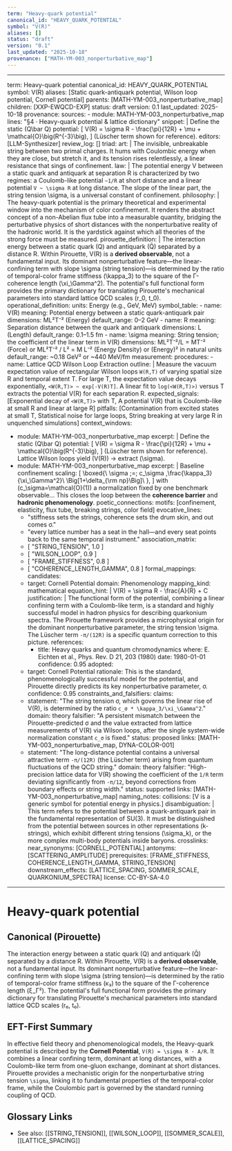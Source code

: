 ```yaml
---
term: "Heavy-quark potential"
canonical_id: "HEAVY_QUARK_POTENTIAL"
symbol: "V(R)"
aliases: []
status: "draft"
version: "0.1"
last_updated: "2025-10-18"
provenance: ["MATH-YM-003_nonperturbative_map"]
---
```


---
term: Heavy-quark potential
canonical_id: HEAVY_QUARK_POTENTIAL
symbol: V(R)
aliases: [Static quark-antiquark potential, Wilson loop potential, Cornell potential]
parents: [MATH-YM-003_nonperturbative_map]
children: [XXP-EWQCD-EXP]
status: draft
version: 0.1
last_updated: 2025-10-18
provenance:
  sources:
    - module: MATH-YM-003_nonperturbative_map
      lines: "§4 · Heavy-quark potential & lattice dictionary"
      snippet: |
        Define the static (Q\bar Q) potential:
        [
        V(R) = \sigma R - \frac{\pi}{12R} + \mu + \mathcal{O}\big(R^{-3}\big),
        ]
        (Lüscher term shown for reference).
  editors: [LLM-Synthesizer]
  review_log: []
triad:
  art: |
    The invisible, unbreakable string between two primal charges. It hums with Coulombic energy when they are close, but stretch it, and its tension rises relentlessly, a linear resistance that sings of confinement.
  law: |
    The potential energy V between a static quark and antiquark at separation R is characterized by two regimes: a Coulomb-like potential `~1/R` at short distance and a linear potential `V ~ \sigma R` at long distance. The slope of the linear part, the string tension \sigma, is a universal constant of confinement.
  philosophy: |
    The heavy-quark potential is the primary theoretical and experimental window into the mechanism of color confinement. It renders the abstract concept of a non-Abelian flux tube into a measurable quantity, bridging the perturbative physics of short distances with the nonperturbative reality of the hadronic world. It is the yardstick against which all theories of the strong force must be measured.
pirouette_definition: |
  The interaction energy between a static quark (Q) and antiquark (Q̄) separated by a distance R. Within Pirouette, V(R) is a **derived observable**, not a fundamental input. Its dominant nonperturbative feature—the linear-confining term with slope \sigma (string tension)—is determined by the ratio of temporal-color frame stiffness (\kappa_3) to the square of the Γ-coherence length (\xi_\Gamma^2). The potential's full functional form provides the primary dictionary for translating Pirouette's mechanical parameters into standard lattice QCD scales (r_0, t_0).
operational_definition:
  units: Energy (e.g., GeV, MeV)
  symbol_table:
    - name: V(R)
      meaning: Potential energy between a static quark-antiquark pair
      dimensions: ML²T⁻² (Energy)
      default_range: 0–2 GeV
    - name: R
      meaning: Separation distance between the quark and antiquark
      dimensions: L (Length)
      default_range: 0.1–1.5 fm
    - name: \sigma
      meaning: String tension; the coefficient of the linear term in V(R)
      dimensions: ML²T⁻²/L = MT⁻² (Force) or ML²T⁻² / L² = M L⁻² (Energy Density) or (Energy)² in natural units
      default_range: ~0.18 GeV² or ~440 MeV/fm
  measurement:
    procedures:
      - name: Lattice QCD Wilson Loop Extraction
        outline: |
          Measure the vacuum expectation value of rectangular Wilson loops `W(R,T)` of varying spatial size R and temporal extent T. For large T, the expectation value decays exponentially, `<W(R,T)> ~ exp[-V(R)T]`. A linear fit to `log(<W(R,T)>)` versus T extracts the potential V(R) for each separation R.
        expected_signals: [Exponential decay of `<W(R,T)>` with T, A potential V(R) that is Coulomb-like at small R and linear at large R]
        pitfalls: [Contamination from excited states at small T, Statistical noise for large loops, String breaking at very large R in unquenched simulations]
context_windows:
  - module: MATH-YM-003_nonperturbative_map
    excerpt: |
      Define the static (Q\bar Q) potential:
      [
      V(R) = \sigma R - \frac{\pi}{12R} + \mu + \mathcal{O}\big(R^{-3}\big),
      ]
      (Lüscher term shown for reference). Lattice Wilson loops yield (V(R)) → extract (\sigma).
  - module: MATH-YM-003_nonperturbative_map
    excerpt: |
      Baseline confinement scaling:
      [
      \boxed{\ \sigma ;=; c_\sigma ,\frac{\kappa_3}{\xi_\Gamma^2}\ \Big[1+\delta_{\rm np}\Big]\ },
      ]
      with (c_\sigma=\mathcal{O}(1)) a normalization fixed by one benchmark observable... This closes the loop between the **coherence barrier** and **hadronic phenomenology**.
poetic_connections:
  motifs: [confinement, elasticity, flux tube, breaking strings, color field]
  evocative_lines:
    - "stiffness sets the strings, coherence sets the drum skin, and out comes σ."
    - "every lattice number has a seat in the hall—and every seat points back to the same temporal instrument."
  association_matrix:
    - [ "STRING_TENSION", 1.0 ]
    - [ "WILSON_LOOP", 0.9 ]
    - [ "FRAME_STIFFNESS", 0.8 ]
    - [ "COHERENCE_LENGTH_GAMMA", 0.8 ]
formal_mappings:
  candidates:
    - target: Cornell Potential
      domain: Phenomenology
      mapping_kind: mathematical
      equation_hint: |
        V(R) = \sigma R - \frac{A}{R} + C
      justification: |
        The functional form of the potential, combining a linear confining term with a Coulomb-like term, is a standard and highly successful model in hadron physics for describing quarkonium spectra. The Pirouette framework provides a microphysical origin for the dominant nonperturbative parameter, the string tension \sigma. The Lüscher term `-π/(12R)` is a specific quantum correction to this picture.
      references:
        - title: Heavy quarks and quantum chromodynamics
          where: E. Eichten et al., Phys. Rev. D 21, 203 (1980)
          date: 1980-01-01
      confidence: 0.95
  adopted:
    - target: Cornell Potential
      rationale: This is the standard, phenomenologically successful model for the potential, and Pirouette directly predicts its key nonperturbative parameter, σ.
      confidence: 0.95
constraints_and_falsifiers:
  claims:
    - statement: "The string tension σ, which governs the linear rise of V(R), is determined by the ratio `c_σ * \kappa_3/\xi_\Gamma^2`."
      domain: theory
      falsifier: "A persistent mismatch between the Pirouette-predicted σ and the value extracted from lattice measurements of V(R) via Wilson loops, after the single system-wide normalization constant `c_σ` is fixed."
      status: proposed
      links: [MATH-YM-003_nonperturbative_map, DYNA-COLOR-001]
    - statement: "The long-distance potential contains a universal attractive term `-π/(12R)` (the Lüscher term) arising from quantum fluctuations of the QCD string."
      domain: theory
      falsifier: "High-precision lattice data for V(R) showing the coefficient of the `1/R` term deviating significantly from `-π/12`, beyond corrections from boundary effects or string width."
      status: supported
      links: [MATH-YM-003_nonperturbative_map]
naming_notes:
  collisions: [V is a generic symbol for potential energy in physics.]
  disambiguation: |
    This term refers to the potential between a quark-antiquark pair in the fundamental representation of SU(3). It must be distinguished from the potential between sources in other representations (k-strings), which exhibit different string tensions (\sigma_k), or the more complex multi-body potentials inside baryons.
crosslinks:
  near_synonyms: [CORNELL_POTENTIAL]
  antonyms: [SCATTERING_AMPLITUDE]
  prerequisites: [FRAME_STIFFNESS, COHERENCE_LENGTH_GAMMA, STRING_TENSION]
  downstream_effects: [LATTICE_SPACING, SOMMER_SCALE, QUARKONIUM_SPECTRA]
license: CC-BY-SA-4.0
---

# Heavy-quark potential

## Canonical (Pirouette)
The interaction energy between a static quark (Q) and antiquark (Q̄) separated by a distance R. Within Pirouette, V(R) is a **derived observable**, not a fundamental input. Its dominant nonperturbative feature—the linear-confining term with slope \sigma (string tension)—is determined by the ratio of temporal-color frame stiffness (κ₃) to the square of the Γ-coherence length (ξ_Γ²). The potential's full functional form provides the primary dictionary for translating Pirouette's mechanical parameters into standard lattice QCD scales (r₀, t₀).

## EFT-First Summary
In effective field theory and phenomenological models, the Heavy-quark potential is described by the **Cornell Potential**, `V(R) = \sigma R - A/R`. It combines a linear confining term, dominant at long distances, with a Coulomb-like term from one-gluon exchange, dominant at short distances. Pirouette provides a mechanistic origin for the nonperturbative string tension `\sigma`, linking it to fundamental properties of the temporal-color frame, while the Coulombic part is governed by the standard running coupling of QCD.

## Glossary Links
- See also: [[STRING_TENSION]], [[WILSON_LOOP]], [[SOMMER_SCALE]], [[LATTICE_SPACING]]